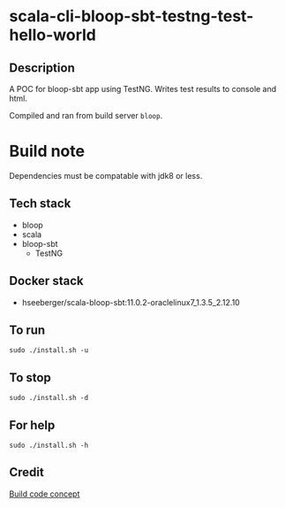 # scala-cli-bloop-sbt-testng-test-hello-world

## Description
A POC for bloop-sbt app using TestNG.
Writes test results to console
and html.

Compiled and ran from build server `bloop`.

# Build note
Dependencies must be compatable with jdk8 or less.

## Tech stack
- bloop
- scala
- bloop-sbt
  - TestNG

## Docker stack
- hseeberger/scala-bloop-sbt:11.0.2-oraclelinux7_1.3.5_2.12.10

## To run
`sudo ./install.sh -u`

## To stop
`sudo ./install.sh -d`

## For help
`sudo ./install.sh -h`

## Credit
[Build code concept](https://github.com/bloop-sbt/sbt-testng)
